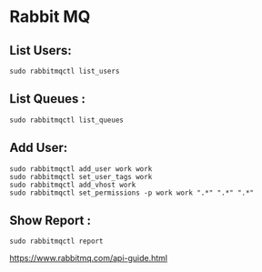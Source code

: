 # Rabbit MQ

## List Users: 
```Shell
sudo rabbitmqctl list_users
```
## List Queues : 
```Shell
sudo rabbitmqctl list_queues
```
## Add User: 
```Shell
sudo rabbitmqctl add_user work work
sudo rabbitmqctl set_user_tags work
sudo rabbitmqctl add_vhost work
sudo rabbitmqctl set_permissions -p work work ".*" ".*" ".*"
```

## Show Report :
```Shell
sudo rabbitmqctl report
```
https://www.rabbitmq.com/api-guide.html